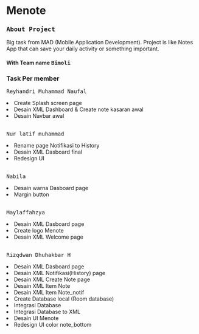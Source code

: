 <h1>Menote</h1>
<h3><kbd><strong>About Project</kbd></strong><br></kbd></h3>
Big task from MAD (Mobile Application Development). Project is like Notes App that can save your daily activity or something important.

<h4>With Team name <kbd>Bimoli</kbd></h4>

### Task Per member

<kbd>Reyhandri Muhammad Naufal</kbd>
<li>Create Splash screen page</li>
<li>Desain XML Dashboard & Create note kasaran awal</li>
<li>Desain Navbar awal </li>

<br>

<kbd>Nur latif muhammad</kbd>
<li>Rename page Notifikasi to History</li>
<li>Desain XML Dasboard final</li>
<li>Redesign UI</li>

<br>

<kbd>Nabila</kbd>
<li>Desain warna Dasboard page</li>
<li>Margin button</li>

<br>

<kbd>Maylaffahzya</kbd>
<li>Desain XML Dasboard page</li>
<li>Create logo Menote</li>
<li>⁠Desain XML Welcome page</li>

<br>

<kbd>Rizqdwan Dhuhakbar H</kbd>
<li>Desain XML Dasboard page</li>
<li>Desain XML Notifikasi(History) page</li>
<li>⁠Desain XML Create Note page</li>
<li>⁠Desain XML Item Note</li>
<li>⁠Desain XML Item Note_notif</li>
<li>⁠Create Database local (Room database)</li>
<li>Integrasi Database</li>
<li>Integrasi Database to XML</li>
<li>Desain UI Menote</li>
<li>Redesign UI color note_bottom</li>


